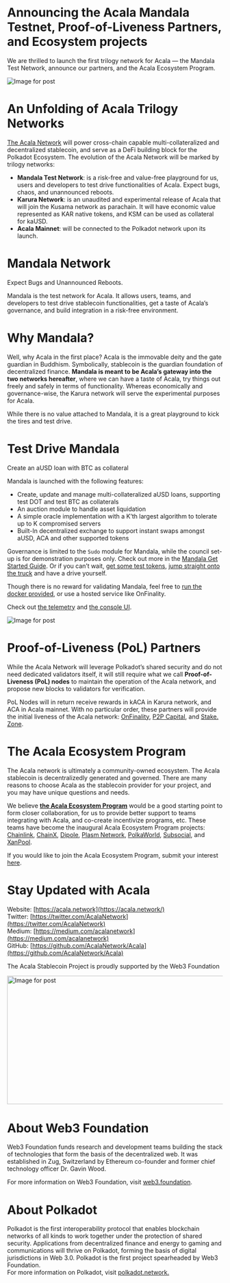 # Announcing the Acala Mandala Testnet, Proof-of-Liveness Partners, and Ecosystem projects

We are thrilled to launch the first trilogy network for Acala — the Mandala Test Network, announce our partners, and the Acala Ecosystem Program.

![Image for post](https://miro.medium.com/max/5000/0*9hFZBkxybL4cD0nm.jpg)

# An Unfolding of Acala Trilogy Networks

[The Acala Network](https://medium.com/acalanetwork/acala-powering-cross-blockchain-open-finance-applications-on-polkadot-abb6075a6edf) will power cross-chain capable multi-collateralized and decentralized stablecoin, and serve as a DeFi building block for the Polkadot Ecosystem. The evolution of the Acala Network will be marked by trilogy networks:

- **Mandala Test Network**: is a risk-free and value-free playground for us, users and developers to test drive functionalities of Acala. Expect bugs, chaos, and unannounced reboots.
- **Karura Network**: is an unaudited and experimental release of Acala that will join the Kusama network as parachain. It will have economic value represented as KAR native tokens, and KSM can be used as collateral for kaUSD.
- **Acala Mainnet**: will be connected to the Polkadot network upon its launch.

# Mandala Network

Expect Bugs and Unannounced Reboots.

Mandala is the test network for Acala. It allows users, teams, and developers to test drive stablecoin functionalities, get a taste of Acala’s governance, and build integration in a risk-free environment.

# Why Mandala?

Well, why Acala in the first place? Acala is the immovable deity and the gate guardian in Buddhism. Symbolically, stablecoin is the guardian foundation of decentralized finance. **Mandala is meant to be Acala’s gateway into the two networks hereafter**, where we can have a taste of Acala, try things out freely and safely in terms of functionality. Whereas economically and governance-wise, the Karura network will serve the experimental purposes for Acala.

While there is no value attached to Mandala, it is a great playground to kick the tires and test drive.

# Test Drive Mandala

Create an aUSD loan with BTC as collateral

Mandala is launched with the following features:

- Create, update and manage multi-collateralized aUSD loans, supporting test DOT and test BTC as collaterals
- An auction module to handle asset liquidation
- A simple oracle implementation with a K’th largest algorithm to tolerate up to K compromised servers
- Built-In decentralized exchange to support instant swaps amongst aUSD, ACA and other supported tokens

Governance is limited to the `Sudo` module for Mandala, while the council set-up is for demonstration purposes only. Check out more in the [Mandala Get Started Guide](https://github.com/AcalaNetwork/Acala/wiki/1.-Get-Started). Or if you can’t wait, [get some test tokens](https://riot.im/app/#/room/#acala-faucet:matrix.org), [jump straight onto the truck](https://apps.acala.network/) and have a drive yourself.

Though there is no reward for validating Mandala, feel free to [run the docker provided](https://github.com/AcalaNetwork/Acala/wiki/4.-Maintainers), or use a hosted service like OnFinality.

Check out [the telemetry](https://telemetry.polkadot.io/#map/Acala%20Mandala%20Testnet) and [the console UI](https://console.acala.network/).

![Image for post](https://miro.medium.com/max/2560/1*yVxtDSo4DnDyfsrEamb2-Q.gif)

# Proof-of-Liveness (PoL) Partners

While the Acala Network will leverage Polkadot’s shared security and do not need dedicated validators itself, it will still require what we call **Proof-of-Liveness (PoL) nodes** to maintain the operation of the Acala network, and propose new blocks to validators for verification.

PoL Nodes will in return receive rewards in kACA in Karura network, and ACA in Acala mainnet. With no particular order, these partners will provide the initial liveness of the Acala network: [OnFinality](https://www.onfinality.io/), [P2P Capital](https://www.p2pcap.com/), and [Stake. Zone](http://stake.zone/).

# The Acala Ecosystem Program

The Acala network is ultimately a community-owned ecosystem. The Acala stablecoin is decentralizedly generated and governed. There are many reasons to choose Acala as the stablecoin provider for your project, and you may have unique questions and needs.

We believe [**the Acala Ecosystem Program**](https://forms.gle/iYPUrNzSWGmyvPUp6) would be a good starting point to form closer collaboration, for us to provide better support to teams integrating with Acala, and co-create incentivize programs, etc. These teams have become the inaugural Acala Ecosystem Program projects: [Chainlink](https://chain.link/), [ChainX](https://chainx.org/), [Dipole](http://www.dipole.tech/), [Plasm Network](https://github.com/staketechnologies/Plasm), [PolkaWorld](https://www.polkaworld.org/), [Subsocial](http://subsocial.network/), and [XanPool](https://www.xanpool.com/).

If you would like to join the Acala Ecosystem Program, submit your interest [here](https://forms.gle/iYPUrNzSWGmyvPUp6).

# Stay Updated with Acala

Website: [https://acala.network](https://acala.network/)  
Twitter: [https://twitter.com/AcalaNetwork](https://twitter.com/AcalaNetwork)  
Medium: [https://medium.com/acalanetwork](https://medium.com/acalanetwork)  
GitHub: [https://github.com/AcalaNetwork/Acala](https://github.com/AcalaNetwork/Acala)

The Acala Stablecoin Project is proudly supported by the Web3 Foundation

<img alt="Image for post" class="t u v ic aj" src="https://miro.medium.com/max/1500/0\*pJgP3IFBAlYbGn11.jpg" width="750" height="300" srcSet="https://miro.medium.com/max/552/0\*pJgP3IFBAlYbGn11.jpg 276w, https://miro.medium.com/max/1104/0\*pJgP3IFBAlYbGn11.jpg 552w, https://miro.medium.com/max/1280/0\*pJgP3IFBAlYbGn11.jpg 640w, https://miro.medium.com/max/1400/0\*pJgP3IFBAlYbGn11.jpg 700w" sizes="700px" />

# About Web3 Foundation

Web3 Foundation funds research and development teams building the stack of technologies that form the basis of the decentralized web. It was established in Zug, Switzerland by Ethereum co-founder and former chief technology officer Dr. Gavin Wood.

For more information on Web3 Foundation, visit [web3.foundation](https://web3.foundation/).

# About Polkadot

Polkadot is the first interoperability protocol that enables blockchain networks of all kinds to work together under the protection of shared security. Applications from decentralized finance and energy to gaming and communications will thrive on Polkadot, forming the basis of digital jurisdictions in Web 3.0. Polkadot is the first project spearheaded by Web3 Foundation.  
For more information on Polkadot, visit [polkadot.network.](https://polkadot.network/)
